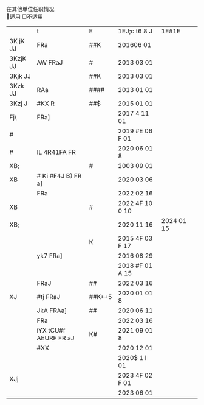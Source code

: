 在其他单位任职情况  
适用 □不适用  

<table><tr><td></td><td>t</td><td>E</td><td>1EJ;c t6 8 J</td><td>1E#1E  </td><td></td></tr><tr><td>3K jK JJ</td><td> FRa</td><td>##K</td><td>201606  01</td><td></td><td></td></tr><tr><td>3KzjK JJ</td><td>AW FRaJ</td><td>#</td><td>2013  03  01</td><td></td><td></td></tr><tr><td>3Kjk JJ</td><td></td><td>##K</td><td> 2013  03  01</td><td></td><td></td></tr><tr><td>3Kzk JJ</td><td> RAa</td><td>####</td><td>2013  01  01</td><td></td><td></td></tr><tr><td>3Kzj J</td><td>#KX R</td><td>##$ </td><td>2015  01  01</td><td></td><td></td></tr><tr><td>Fj\</td><td>FRa]</td><td></td><td>2017 4 11  01</td><td></td><td></td></tr><tr><td>#</td><td></td><td></td><td>2019 #E 06 F 01</td><td></td><td></td></tr><tr><td>#</td><td>IL 4R41FA FR</td><td></td><td>2020  06  01 8</td><td></td><td></td></tr><tr><td>XB;</td><td></td><td>#</td><td> 2003  09  01</td><td></td><td></td></tr><tr><td>XB</td><td># Ki #F4J B} FR a]</td><td></td><td>2020  03  06</td><td></td><td></td></tr><tr><td></td><td> FRa</td><td></td><td>2022  02  16</td><td></td><td></td></tr><tr><td>XB</td><td></td><td>#</td><td>2022 4F 10 0 10</td><td></td><td></td></tr><tr><td>XB;</td><td></td><td></td><td>2020  11  16</td><td>2024 01 15</td><td></td></tr><tr><td></td><td></td><td>K</td><td>2015 4F 03 F 17</td><td></td><td></td></tr><tr><td></td><td>yk7 FRa]</td><td></td><td>2016 08  29</td><td></td><td></td></tr><tr><td></td><td></td><td></td><td>2018 #F 01 A 15</td><td></td><td></td></tr><tr><td></td><td> FRaJ</td><td>##</td><td>2022  03  16</td><td></td><td></td></tr><tr><td>XJ</td><td>#tj FRaJ</td><td>##K++5</td><td>2020  01  01 8</td><td></td><td></td></tr><tr><td></td><td>JkA FRAa]</td><td>##</td><td>2020  06  11</td><td></td><td></td></tr><tr><td></td><td> FRa</td><td></td><td>2022 03  16</td><td></td><td></td></tr><tr><td></td><td>iYX tCU#f AEURF FR aJ</td><td>K#</td><td>2021  09  01 8</td><td></td><td></td></tr><tr><td></td><td>#XX</td><td></td><td>2020  12  01</td><td></td><td></td></tr><tr><td></td><td></td><td></td><td>2020$ 1 I 01</td><td></td><td></td></tr><tr><td>XJj</td><td></td><td></td><td>2023 4F 02 F 01</td><td></td><td></td></tr><tr><td></td><td></td><td></td><td>2023  06  01</td><td></td><td></td></tr></table>